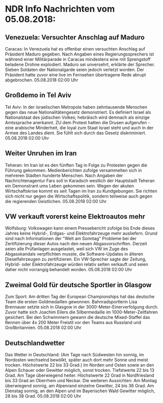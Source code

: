 # NDR Info Nachrichten vom 05.08.2018:


## Venezuela: Versuchter Anschlag auf Maduro
Caracas: In Venezuela hat es offenbar einen versuchten Anschlag auf Präsident Maduro gegeben. Nach Angaben eines Regierungssprechers ist während einer Militärparade in Caracas mindestens eine mit Sprengstoff beladene Drohne explodiert. Maduro sei unversehrt, erklärte der Sprecher. Sieben Soldaten der Nationalgarde seien jedoch verletzt worden. Der Präsident hatte zuvor eine live im Fernsehen übertragene Rede abrupt abgebrochen. 05.08.2018 02:00 Uhr 

## Großdemo in Tel Aviv
Tel Aviv: In der israelischen Metropole haben zehntausende Menschen gegen das neue Nationalitätengesetz demonstriert. Es definiert Israel als Nationalstaat des jüdischen Volkes; hebräisch wird demnach als einzige Amtssprache anerkannt. ZU dem Protest hatten die Drusen aufgerufen - eine arabische Minderheit, die loyal zum Staat Israel steht und auch in der Armee des Landes dient. Sie fühlt sich durch das Gesetz diskriminiert. 05.08.2018 02:00 Uhr 

## Weiter Unruhen im Iran
Teheran: Im Iran ist es den fünften Tag in Folge zu Protesten gegen die Führung gekommen. Medienberichten zufolge versammelten sich in mehreren Städten hunderte Menschen. Nach Angaben der Nachrichtenagentur Fars soll in Karadsch westlich der Hauptstadt Teheran ein Demonstrant ums Leben gekommen sein. Wegen der akuten Wirtschaftskrise kommt es seit Tagen im Iran zu Kundgebungen. Sie richten sich nicht nur gegen die Wirtschaftspolitik, sondern teilweise auch gegen die regierenden Geistlichen. 05.08.2018 02:00 Uhr 

## VW verkauft vorerst keine Elektroautos mehr
Wolfsburg: Volkswagen kann einem Pressebericht zufolge bis Ende dieses Jahres keine Hybrid-, Erdgas- und Elektrofahrzeuge mehr ausliefern. Grund sind nach Informationen der "Welt am Sonntag" Probleme bei der Zertifizierung dieser Autos nach den neuen Abgasvorschriften. Derzeit seien alle Prüfanlagen ausgelastet, weil sich VW im Zuge des Abgasskandals verpflichten musste, die Software-Updates in älteren Dieselfahrzeugen zu zertifizieren. Ein VW-Sprecher sagte der Zeitung, Hybrid- oder Elektrofahrzeuge würden relativ selten verkauft und seien daher nicht vorrangig behandelt worden. 05.08.2018 02:00 Uhr 

## Zweimal Gold für deutsche Sportler in Glasgow
Zum Sport: Am dritten Tag der European Championships hat das deutsche Team die ersten Goldmedaillen gewonnen. Bahnradsportlerin Lisa Brennauer setzte sich in Glasgow in der 3000-Meter-Einerverfolgung durch. Zuvor hatte sich Joachim Eilers die Silbermedaille im 1000-Meter-Zeitfahren gesichert. Bei den Schwimmern gewann die deutsche Mixed-Staffel das Rennen über 4x 200 Meter Freistil vor den Teams aus Russland und Großbritannien. 05.08.2018 02:00 Uhr 

## Deutschlandwetter
Das Wetter in Deutschland:
(Am Tage nach Südwesten hin sonnig, im Nordosten wechselnd bewölkt, später auch dort mehr Sonne und meist trocken. Höchstwerte 22 bis 33 Grad.) Im Norden und Osten sowie an den Alpen Schauer oder Gewitter möglich, sonst trocken. Tiefstwerte 22 bis 13 Grad. Am Tage überwiegend heiter. Höchstwerte 22 Grad in Nordfriesland bis 33 Grad an Oberrhein und Neckar. Die weiteren Aussichten: Am Montag überwiegend sonnig, am Alpenrand einzelne Gewitter, 24 bis 36 Grad. Am Dienstag sonnig, an den Alpen und im Bayerischen Wald Gewitter möglich, 28 bis 38 Grad. 05.08.2018 02:00 Uhr 
